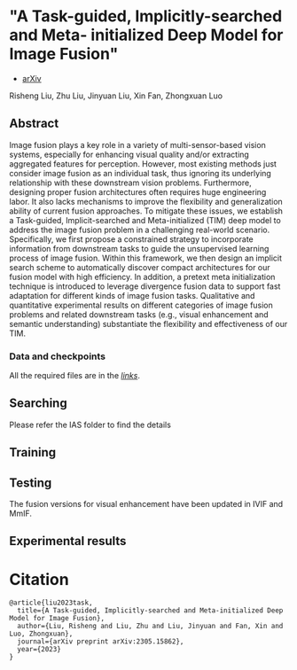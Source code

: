 
#  "A Task-guided, Implicitly-searched and Meta- initialized Deep Model for Image Fusion"




- [arXiv](https://arxiv.org/abs/2305.15862)

Risheng Liu, Zhu Liu, Jinyuan Liu, Xin Fan, Zhongxuan Luo




## Abstract
Image fusion plays a key role in a variety of multi-sensor-based vision systems, especially for enhancing visual quality and/or extracting aggregated 
features for perception. However, most existing methods just consider image fusion as an individual task, 
thus ignoring its underlying relationship with these downstream vision problems. Furthermore, 
designing proper fusion architectures often requires huge engineering labor. It also lacks mechanisms to improve 
the flexibility and generalization ability of current fusion approaches.
 To mitigate these issues, we establish a Task-guided, Implicit-searched and Meta-initialized (TIM) deep model to address the image fusion problem 
 in a challenging real-world scenario. Specifically, we first propose a constrained strategy to incorporate information from downstream tasks to 
 guide the unsupervised learning process of image fusion. Within this framework, we then design an implicit search scheme to automatically discover
  compact architectures for our fusion model with high efficiency. In addition, a pretext meta initialization technique is introduced to leverage
   divergence fusion data to support fast adaptation for different kinds of image fusion tasks. Qualitative and quantitative experimental results
    on different categories of image fusion problems and related downstream tasks (e.g., visual enhancement and semantic understanding) 
substantiate the flexibility and effectiveness of our TIM. 

### Data and checkpoints
All the required files are in the *[links](https://drive.google.com/drive/folders/1X91RfVWWuI7hYTWY34pmE4y16VAMtAPT?usp=drive_link)*.

## Searching
 Please refer the IAS folder to find the details
## Training

## Testing
The fusion versions for visual enhancement have been updated in IVIF and MmIF.

## Experimental results

# Citation


```
@article{liu2023task,
  title={A Task-guided, Implicitly-searched and Meta-initialized Deep Model for Image Fusion},
  author={Liu, Risheng and Liu, Zhu and Liu, Jinyuan and Fan, Xin and Luo, Zhongxuan},
  journal={arXiv preprint arXiv:2305.15862},
  year={2023}
}
```


